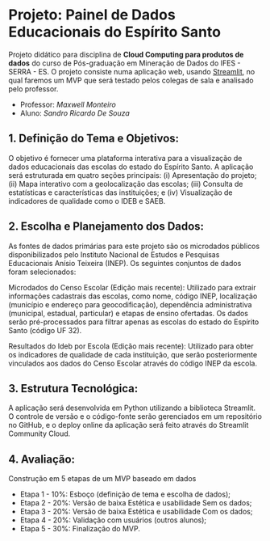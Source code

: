 # Projeto: Painel de Dados Educacionais do Espírito Santo

Projeto didático para disciplina de **Cloud Computing para produtos de dados** do curso de Pós-graduação em Mineração de Dados do IFES - SERRA - ES. O projeto consiste numa aplicação web, usando [Streamlit](https://streamlit.io/), no qual faremos um MVP que será testado pelos colegas de sala e analisado pelo professor.

- Professor: _Maxwell Monteiro_ 
- Aluno: _Sandro Ricardo De Souza_


## 1. Definição do Tema e Objetivos:

O objetivo é fornecer uma plataforma interativa para a visualização de dados educacionais das escolas do estado do Espírito Santo. A aplicação será estruturada em quatro seções principais: (i) Apresentação do projeto; (ii) Mapa interativo com a geolocalização das escolas; (iii) Consulta de estatísticas e características das instituições; e (iv) Visualização de indicadores de qualidade como o IDEB e SAEB.

## 2. Escolha e Planejamento dos Dados:

As fontes de dados primárias para este projeto são os microdados públicos disponibilizados pelo Instituto Nacional de Estudos e Pesquisas Educacionais Anísio Teixeira (INEP). Os seguintes conjuntos de dados foram selecionados:

Microdados do Censo Escolar (Edição mais recente): Utilizado para extrair informações cadastrais das escolas, como nome, código INEP, localização (município e endereço para geocodificação), dependência administrativa (municipal, estadual, particular) e etapas de ensino ofertadas. Os dados serão pré-processados para filtrar apenas as escolas do estado do Espírito Santo (código UF 32).

Resultados do Ideb por Escola (Edição mais recente): Utilizado para obter os indicadores de qualidade de cada instituição, que serão posteriormente vinculados aos dados do Censo Escolar através do código INEP da escola.

## 3. Estrutura Tecnológica:

A aplicação será desenvolvida em Python utilizando a biblioteca Streamlit. O controle de versão e o código-fonte serão gerenciados em um repositório no GitHub, e o deploy online da aplicação será feito através do Streamlit Community Cloud.

## 4. Avaliação:

Construção em 5 etapas de um MVP baseado em dados

- Etapa 1 - 10%: Esboço (definição de tema e escolha de dados);
- Etapa 2 - 20%: Versão de baixa Estética e usabilidade Sem os dados;
- Etapa 3 - 20%: Versão de baixa Estética e usabilidade Com os dados;
- Etapa 4 - 20%: Validação com usuários (outros alunos);
- Etapa 5 - 30%: Finalização do MVP.

